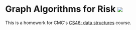 # Graph Algorithms for Risk ![](https://api.travis-ci.com/gPlacide/risk.svg?branch=master)

This is a homework for CMC's [CS46: data structures](https://github.com/gPlacide/cmc-csci046) course.
